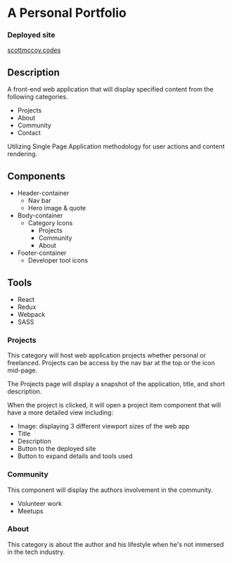 # A Personal Portfolio

### Deployed site
[scottmccoy.codes](http://scottmccoy.codes/)

## Description

A front-end web application that will display specified content from the following categories.

- Projects
- About
- Community
- Contact

Utilizing Single Page Application methodology for user actions and content rendering.

## Components

- Header-container
  - Nav bar
  - Hero image & quote
- Body-container
  - Category Icons
    - Projects
    - Community
    - About
- Footer-container
  - Developer tool icons

## Tools

- React
- Redux
- Webpack
- SASS

### Projects

This category will host web application projects whether personal or freelanced. Projects can be access by the nav bar at the top or the icon mid-page.

The Projects page will display a snapshot of the application, title, and short description.

When the project is clicked, it will open a project item component that will have a more detailed view including:
- Image: displaying 3 different viewport sizes of the web app
- Title
- Description
- Button to the deployed site
- Button to expand details and tools used

### Community

This component will display the authors involvement in the community.

- Volunteer work
- Meetups

### About

This category is about the author and his lifestyle when he's not immersed in the tech industry.
